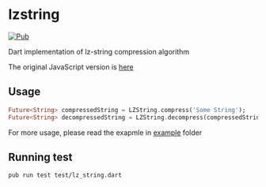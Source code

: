 # lzstring
[![Pub](https://img.shields.io/badge/pub-v1.0.1%2B2-blue.svg)](https://pub.dartlang.org/packages/lzstring)

Dart implementation of lz-string compression algorithm

The original JavaScript version is [here](https://github.com/pieroxy/lz-string)

## Usage
```dart
Future<String> compressedString = LZString.compress('Some String');
Future<String> decompressedString = LZString.decompress(compressedString);
```
For more usage, please read the exapmle in [example](https://github.com/skipness/lzstring-dart/tree/master/example) folder

## Running test
```
pub run test test/lz_string.dart
```
